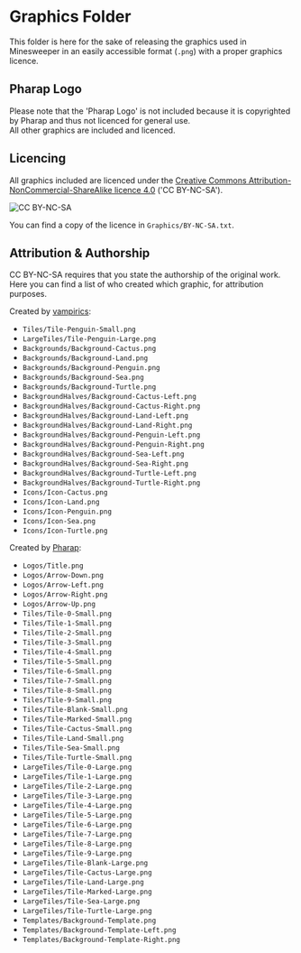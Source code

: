 # Graphics Folder

This folder is here for the sake of releasing the graphics used in Minesweeper in an easily accessible format (`.png`) with a proper graphics licence.  

## Pharap Logo

Please note that the 'Pharap Logo' is not included because it is copyrighted by Pharap and thus not licenced for general use.  
All other graphics are included and licenced.  

## Licencing

All graphics included are licenced under the [Creative Commons Attribution-NonCommercial-ShareAlike licence 4.0](https://creativecommons.org/licenses/by-nc-sa/4.0/) ('CC BY-NC-SA').  

![CC BY-NC-SA](https://mirrors.creativecommons.org/presskit/buttons/88x31/png/by-nc-sa.png)

You can find a copy of the licence in `Graphics/BY-NC-SA.txt`.  

## Attribution & Authorship

CC BY-NC-SA requires that you state the authorship of the original work.  
Here you can find a list of who created which graphic, for attribution purposes.  

Created by [vampirics](https://github.com/vampirics):  

* `Tiles/Tile-Penguin-Small.png`
* `LargeTiles/Tile-Penguin-Large.png`
* `Backgrounds/Background-Cactus.png`
* `Backgrounds/Background-Land.png`
* `Backgrounds/Background-Penguin.png`
* `Backgrounds/Background-Sea.png`
* `Backgrounds/Background-Turtle.png`
* `BackgroundHalves/Background-Cactus-Left.png`
* `BackgroundHalves/Background-Cactus-Right.png`
* `BackgroundHalves/Background-Land-Left.png`
* `BackgroundHalves/Background-Land-Right.png`
* `BackgroundHalves/Background-Penguin-Left.png`
* `BackgroundHalves/Background-Penguin-Right.png`
* `BackgroundHalves/Background-Sea-Left.png`
* `BackgroundHalves/Background-Sea-Right.png`
* `BackgroundHalves/Background-Turtle-Left.png`
* `BackgroundHalves/Background-Turtle-Right.png`
* `Icons/Icon-Cactus.png`
* `Icons/Icon-Land.png`
* `Icons/Icon-Penguin.png`
* `Icons/Icon-Sea.png`
* `Icons/Icon-Turtle.png`

Created by [Pharap](https://github.com/Pharap):  

* `Logos/Title.png`
* `Logos/Arrow-Down.png`
* `Logos/Arrow-Left.png`
* `Logos/Arrow-Right.png`
* `Logos/Arrow-Up.png`
* `Tiles/Tile-0-Small.png`
* `Tiles/Tile-1-Small.png`
* `Tiles/Tile-2-Small.png`
* `Tiles/Tile-3-Small.png`
* `Tiles/Tile-4-Small.png`
* `Tiles/Tile-5-Small.png`
* `Tiles/Tile-6-Small.png`
* `Tiles/Tile-7-Small.png`
* `Tiles/Tile-8-Small.png`
* `Tiles/Tile-9-Small.png`
* `Tiles/Tile-Blank-Small.png`
* `Tiles/Tile-Marked-Small.png`
* `Tiles/Tile-Cactus-Small.png`
* `Tiles/Tile-Land-Small.png`
* `Tiles/Tile-Sea-Small.png`
* `Tiles/Tile-Turtle-Small.png`
* `LargeTiles/Tile-0-Large.png`
* `LargeTiles/Tile-1-Large.png`
* `LargeTiles/Tile-2-Large.png`
* `LargeTiles/Tile-3-Large.png`
* `LargeTiles/Tile-4-Large.png`
* `LargeTiles/Tile-5-Large.png`
* `LargeTiles/Tile-6-Large.png`
* `LargeTiles/Tile-7-Large.png`
* `LargeTiles/Tile-8-Large.png`
* `LargeTiles/Tile-9-Large.png`
* `LargeTiles/Tile-Blank-Large.png`
* `LargeTiles/Tile-Cactus-Large.png`
* `LargeTiles/Tile-Land-Large.png`
* `LargeTiles/Tile-Marked-Large.png`
* `LargeTiles/Tile-Sea-Large.png`
* `LargeTiles/Tile-Turtle-Large.png`
* `Templates/Background-Template.png`
* `Templates/Background-Template-Left.png`
* `Templates/Background-Template-Right.png`
